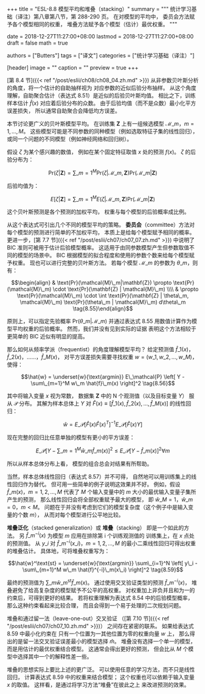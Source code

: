 +++
title = "ESL-8.8 模型平均和堆叠（stacking）"
summary = """
统计学习基础（译注）第八章第八节，第 288-290 页。
在对模型的平均中，
委员会方法赋予各个模型相同的权重，
堆叠方法赋予各个模型（估计）最优权重。
"""

date = 2018-12-27T11:27:00+08:00
lastmod = 2018-12-27T11:27:00+08:00
draft = false
math = true

authors = ["Butters"]
tags = ["译文"]
categories = ["统计学习基础（译注）"]

[header]
image = ""
caption = ""
preview = true
+++

[第 8.4 节]({{< ref "/post/eslii/ch08/ch08_04.zh.md" >}})
从非参数贝叶斯分析的角度，将一个估计的自助抽样视为
对应参数的近似后验分布抽样。
从这个角度理解，自助聚合估计（表达式 8.51）是近似的后验贝叶斯均值。
相比之下，训练样本估计 $\hat{f}(x)$ 对应着后验分布的众数。
由于后验均值（而不是众数）最小化平方误差损失，
所以通常自助聚合会降低均方误差。

本节讨论更广义的贝叶斯模型平均。
在训练集 $\mathbf{Z}$ 上有一组候选模型 $\mathcal{M}\_m$，$m=1,\dots,M$。
这些模型可能是不同参数的同种模型（例如选取特征子集的线性回归），
或同一个问题的不同模型（例如神经网络和回归树）。

假设 $\zeta$ 为某个感兴趣的数值，
例如在某个固定特征取值 $x$ 处的预测 $f(x)$。
$\zeta$ 的后验分布为：

$$\text{Pr}(\zeta|\mathbf{Z}) = \sum\_{m=1}^M
\text{Pr}(\zeta|\mathcal{M}\_m,\mathbf{Z})
\text{Pr}(\mathcal{M}\_m|\mathbf{Z}) \tag{8.53}$$

后验均值为：

$$E[\zeta|\mathbf{Z}] = \sum\_{m=1}^M
E(\zeta|\mathcal{M}\_m, \mathbf{Z})
\text{Pr}(\mathcal{M}\_m|\mathbf{Z}) \tag{8.54}$$

这个贝叶斯预测是各个预测的加权平均，
权重与每个模型的后验概率成比例。

从这个表达式可引出几个不同的模型平均的策略。
**委员会**（committee）方法对每个模型的预测进行简单的不加权平均，
本质上是给每个模型赋予相同的概率。
更进一步，[第 7.7 节]({{< ref "/post/eslii/ch07/ch07_07.zh.md" >}})
中说明了 BIC 准则可被用于估计后验模型概率。
这适用于由同参数模型产生但参数取值不同的模型的场景中。
BIC 根据模型的拟合程度和使用的参数个数来给每个模型赋予权重。
现也可以进行完整的贝叶斯方法。
若每个模型 $\mathcal{M}\_m$ 的参数为 $\theta\_m$，则有：

$$\begin{align} & \text{Pr}(\mathcal{M}\_m|\mathbf{Z}) \propto 
\text{Pr}(\mathcal{M}\_m) \cdot
\text{Pr}(\mathbf{Z} | \mathcal{M}\_m) \\\\ & \propto
\text{Pr}(\mathcal{M}\_m) \cdot
\int \text{Pr}(\mathbf{Z} | \theta\_m, \mathcal{M}\_m)
\text{Pr}(\theta\_m | \mathcal{M}\_m) d\theta\_m
\tag{8.55}\end{align}$$

原则上，可以指定先验概率 $\text{Pr}(\theta\_m|\mathcal{M}\_m)$
并通过表达式 8.55 用数值计算作为模型平均权重的后验概率。
然而，我们并没有见到实际的证据
表明这个方法相较于更简单的 BIC 近似有明显的提高。

那么如何从频率学派（frequentist）的角度理解模型平均？
给定预测值 $\hat{f}\_1(x)$，$\hat{f}\_2(x)$，……，$\hat{f}\_M(x)$，
对平方误差损失需要寻找权重 $w=(w\_1,w\_2,\dots,w\_M)$，使得：

$$\hat{w} = \underset{w}{\text{argmin}} E\_\mathcal{P} \left[
Y - \sum\_{m=1}^M w\_m \hat{f}\_m(x)
\right]^2 \tag{8.56}$$

其中将输入变量 $x$ 视为常数，
数据集 $\mathbf{Z}$ 中的 N 个观测值（以及目标变量 $Y$）
服从 $\mathcal{P}$ 分布。
其解为样本总体上 $Y$ 对
$\hat{F}(x) \equiv [\hat{f}\_1(x), \hat{f}\_2(x), \dots, \hat{f}\_M(x)]$
的线性回归：

$$\hat{w} = E\_\mathcal{P}[\hat{F}(x)\hat{F}(x)^T]^{-1}
E\_\mathcal{P}[\hat{F}(x)Y] \tag{8.57}$$

现在完整的回归比任意单独的模型有更小的平方误差：

$$E\_\mathcal{P}
\left[Y - \sum\_{m=1}^M \hat{w}\_m \hat{f}\_m(x)\right]^2 \leq 
E\_\mathcal{P} \left[Y - \hat{f}\_m(x)\right]^2 \forall m \tag{8.58}$$

所以从样本总体分布上看，
模型的组合总会对结果有所帮助。

当然，样本总体线性回归（表达式 8.57）并不可得，
自然地可以用训练集上的线性回归作为替代。
但可用一些简单的例子说明这效果并不好。
例如，假设 $\hat{f}\_m(x)$，$m=1,2,\dots,M$
代表了 $M$ 个输入变量中的 $m$ 大小的最优输入变量子集所产生的预测，
那么线性回归会将全部权重赋予最大的模型，
即 $\hat{w}\_M=1$，$\hat{w}\_m=0$，$m<M$。
问题在于并没有考虑到它们的模型复杂度（这个例子中是输入变量的个数 $m$），
从而对每个模型进行公平地比较。

**堆叠泛化**（stacked generalization）或
**堆叠**（stacking）
即是一个如此的方法。
另 $\hat{f}\_m^{-i}(x)$ 为模型 $m$ 应用在排除第 i 个训练观测值的
训练集上，在 $x$ 点处的预测值。
从 $y\_i$ 对 $\hat{f}\_m^{-i}(x\_i)$，$m=1,2,\dots,M$
的最小二乘线性回归可得出权重的堆叠估计。
具体地，可将堆叠权重写为：

$$\hat{w}^\text{st} = \underset{w}{\text{argmin}} \sum\_{i=1}^N \left[
y\_i - \sum\_{m=1}^M w\_m \hat{f}^{-i}\_m(x\_i) \right]^2
\tag{8.59}$$

最终的预测值为 $\sum\_m \hat{w}\_m^\text{st}\hat{f}\_m(x)$。
通过使用交叉验证类型的预测 $\hat{f}\_m^{-i}(x)$，
堆叠避免了给高复杂度的模型赋予不公平的高权重。
对权重加上非负并且和为一的约束后，可得到更好的结果。
若将权重理解为表达式 8.54 中的后验模型概率，
那么这种约束看起来比较合理，
而且会得到一个易于处理的二次规划问题。

堆叠和通过留一法（leave-one-out）交叉验证
（[第 7.10 节]({{< ref "/post/eslii/ch07/ch07_10.zh.md" >}})）
之间存在紧密的联系。
如果给表达式 8.59 中最小化约束在
只有一个位置为一其他位置为零的权重向量 $w$ 上，
那么得出的是留一法交叉验证误差最小的模型选择 $\hat{m}$。
堆叠没有选择一个单一的模型，而是用估计的最优权重结合模型。
这通常会得出更好的预测，
但会比从 $M$ 个模型中选择其中一个的解释性差一些。

堆叠的思想实际上要比上述的更广泛。
可以使用任意的学习方法，而不只是线性回归，
计算表达式 8.59 中的权重来结合模型；
这个权重也可以依赖于输入变量 $x$ 的取值。
这样看，是通过将学习方法“堆叠”在彼此之上
来改进预测的效果。